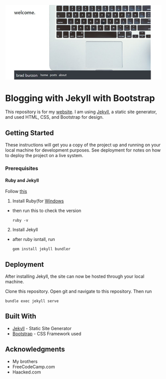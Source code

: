 ![website](images/website.JPG)
# Blogging with Jekyll with Bootstrap

This repository is for my [website](https://bradburzon.com). I am using [Jekyll](https://jekyllrb.com/), a static site generator, and used HTML, CSS, and Bootstrap for design.

## Getting Started

These instructions will get you a copy of the project up and running on your local machine for development purposes. See deployment for notes on how to deploy the project on a live system.

### Prerequisites

#### Ruby and Jekyll
Follow [this](https://jekyllrb.com/docs/installation/windows/)
1) Install Ruby(for [Windows](https://rubyinstaller.org/)
 * then run this to check the version
   ```
   ruby -v
   ```
2) Install Jekyll
 * after ruby isntall, run
   ```
   gem install jekyll bundler
   ```

## Deployment

After installing Jekyll, the site can now be hosted through your local machine.

Clone this repository. Open git and navigate to this repository. Then run
```
bundle exec jekyll serve
```

## Built With

* [Jekyll](http://https://jekyllrb.com/) - Static Site Generator
* [Bootstrap](https://maven.apache.org/) - CSS Framework used

## Acknowledgments

* My brothers
* FreeCodeCamp.com
* Haacked.com
